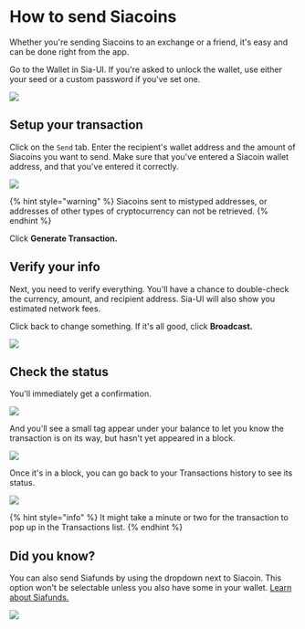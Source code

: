 # How to send Siacoins

Whether you're sending Siacoins to an exchange or a friend, it's easy and can be done right from the app.

Go to the Wallet in Sia-UI. If you're asked to unlock the wallet, use either your seed or a custom password if you've set one.

![](../../../.gitbook/assets/send-1.png)

## Setup your transaction

Click on the `Send` tab. Enter the recipient's wallet address and the amount of Siacoins you want to send. Make sure that you've entered a Siacoin wallet address, and that you've entered it correctly.

![](../../../.gitbook/assets/send-2.png)

{% hint style="warning" %}
Siacoins sent to mistyped addresses, or addresses of other types of cryptocurrency can not be retrieved.
{% endhint %}

Click **Generate Transaction.**

## Verify your info

Next, you need to verify everything. You'll have a chance to double-check the currency, amount, and recipient address. Sia-UI will also show you estimated network fees.

Click back to change something. If it's all good, click **Broadcast.**

![](../../../.gitbook/assets/send-3.png)

## Check the status

You'll immediately get a confirmation.

![](../../../.gitbook/assets/send-4.png)

And you'll see a small tag appear under your balance to let you know the transaction is on its way, but hasn't yet appeared in a block.

![](../../../.gitbook/assets/send-5.png)

Once it's in a block, you can go back to your Transactions history to see its status.

![](../../../.gitbook/assets/send-6.png)

{% hint style="info" %}
It might take a minute or two for the transaction to pop up in the Transactions list.
{% endhint %}

## Did you know?

You can also send Siafunds by using the dropdown next to Siacoin. This option won't be selectable unless you also have some in your wallet. [Learn about Siafunds.](../../../get-started-with-sia/frequently-asked-questions/siafunds/what-are-siafunds.md)

![](../../../.gitbook/assets/send-7.png)
